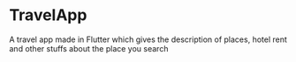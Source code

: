 # TravelApp
A travel app made in Flutter which gives the description of places, hotel rent and other stuffs about the place you search
